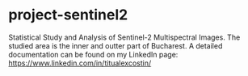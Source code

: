 # project-sentinel2
 Statistical Study and Analysis of Sentinel-2 Multispectral Images.
 The studied area is the inner and outter part of Bucharest. 
 A detailed documentation can be found on my LinkedIn page: https://www.linkedin.com/in/titualexcostin/
